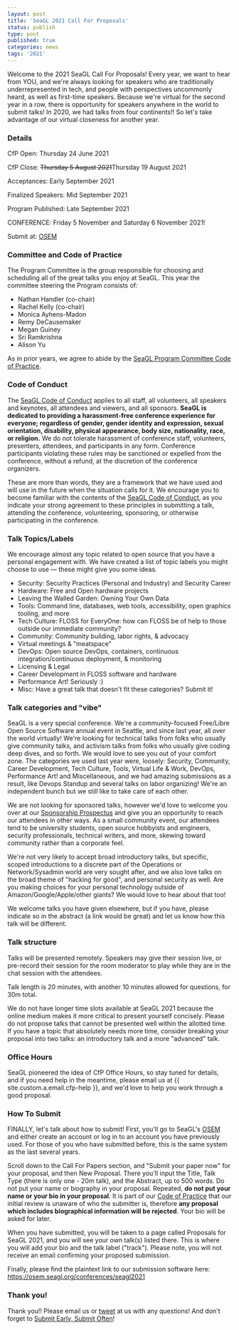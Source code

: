 ```yaml
---
layout: post
title: 'SeaGL 2021 Call For Proposals'
status: publish
type: post
published: true
categories: news
tags: '2021'
---
```


Welcome to the 2021 SeaGL Call For Proposals!  Every year, we want to hear from YOU, and we're always looking for speakers who are traditionally underrepresented in tech, and people with perspectives uncommonly heard, as well as first-time speakers.  Because we're virtual for the second year in a row, there is opportunity for speakers anywhere in the world to submit talks!  In 2020, we had talks from four continents!!  So let's take advantage of our virtual closeness for another year.

### Details
CfP Open: Thursday 24 June 2021

CfP Close: ~~Thursday 5 August 2021~~Thursday 19 August 2021

Acceptances: Early September 2021

Finalized Speakers: Mid September 2021

Program Published: Late September 2021

CONFERENCE: Friday 5 November and Saturday 6 November 2021!

Submit at: [OSEM][submit]

### Committee and Code of Practice
The Program Committee is the group responsible for choosing and scheduling all of the great talks you enjoy at SeaGL. This year the committee steering the Program consists of:

* Nathan Handler (co-chair)
* Rachel Kelly (co-chair)
* Monica Ayhens-Madon
* Remy DeCausemaker
* Megan Guiney
* Sri Ramkrishna
* Alison Yu

As in prior years, we agree to abide by the [SeaGL Program Committee Code of Practice](https://seagl.org/code_of_practice.html).

### Code of Conduct
The [SeaGL Code of Conduct](http://seagl.org/code_of_conduct.html) applies to all staff, all volunteers, all speakers and keynotes, all attendees and viewers, and all sponsors.  **SeaGL is dedicated to providing a harassment-free conference experience for everyone; regardless of gender, gender identity and expression, sexual orientation, disability, physical appearance, body size, nationality, race, or religion.**  We do not tolerate harassment of conference staff, volunteers, presenters, attendees, and participants in any form.  Conference participants violating these rules may be sanctioned or expelled from the conference, without a refund, at the discretion of the conference organizers.

These are more than words, they are a framework that we have used and will use in the future when the situation calls for it.  We encourage you to become familiar with the contents of the [SeaGL Code of Conduct](http://seagl.org/code_of_conduct.html), as you indicate your strong agreement to these principles in submitting a talk, attending the conference, volunteering, sponsoring, or otherwise participating in the conference.

### Talk Topics/Labels
We encourage almost any topic related to open source that you have a personal engagement with. We have created a list of topic labels you might choose to use — these might give you some ideas.

- Security: Security Practices (Personal and Industry) and Security Career
- Hardware: Free and Open hardware projects
- Leaving the Walled Garden: Owning Your Own Data
- Tools: Command line, databases, web tools, accessibility, open graphics tooling, and more
- Tech Culture: FLOSS for EveryOne: how can FLOSS be of help to those outside our immediate community?
- Community: Community building, labor rights, & advocacy
- Virtual meetings & "meatspace"
- DevOps: Open source DevOps, containers, continuous integration/continuous deployment, & monitoring
- Licensing & Legal
- Career Development in FLOSS software and hardware
- Performance Art!  Seriously :)
- Misc: Have a great talk that doesn't fit these categories? Submit it!

### Talk categories and "vibe"
SeaGL is a very special conference.  We're a community-focused Free/Libre Open Source Software annual event in Seattle, and since last year, all over the world virtually!  We're looking for technical talks from folks who usually give community talks, and activism talks from folks who usually give coding deep dives, and so forth. We would love to see you out of your comfort zone.  The categories we used last year were, loosely: Security, Community, Career Development, Tech Culture, Tools, Virtual Life & Work, DevOps, Performance Art! and Miscellaneous, and we had amazing submissions as a result, like Devops Standup and several talks on labor organizing!  We're an independent bunch but we still like to take care of each other.

We are not looking for sponsored talks, however we'd love to welcome you over at our [Sponsorship Prospectus](http://seagl.org/sponsors/2021.html) and give you an opportunity to reach our attendees in other ways.  As a small community event, our attendees tend to be university students, open source hobbyists and engineers, security professionals, technical writers, and more, skewing toward community rather than a corporate feel.

We're not very likely to accept broad introductory talks, but specific, scoped introductions to a discrete part of the Operations or Network/Sysadmin world are very sought after, and we also love talks on the broad theme of "hacking for good", and personal security as well.  Are you making choices for your personal technology outside of Amazon/Google/Apple/other giants?  We would love to hear about that too!

We welcome talks you have given elsewhere, but if you have, please indicate so in the abstract (a link would be great) and let us know how this talk will be different.

### Talk structure
Talks will be presented remotely. Speakers may give their session live, or pre-record their session for the room moderator to play while they are in the chat session with the attendees.

Talk length is 20 minutes, with another 10 minutes allowed for questions, for 30m total.

We do not have longer time slots available at SeaGL 2021 because the online medium makes it more critical to present yourself concisely. Please do not propose talks that cannot be presented well within the allotted time. If you have a topic that absolutely needs more time, consider breaking your proposal into two talks: an introductory talk and a more "advanced" talk.


### Office Hours
SeaGL pioneered the idea of CfP Office Hours, so stay tuned for details, and if you need help in the meantime, please email us at {{ site.custom.a.email.cfp-help }}, and we'd love to help you work through a good proposal.

### How To Submit
FINALLY, let's talk about how to submit!  First, you'll go to SeaGL's [OSEM][submit] and either create an account or log in to an account you have previously used.  For those of you who have submitted before, this is the same system as the last several years.

Scroll down to the Call For Papers section, and "Submit your paper now" for your proposal, and then New Proposal.  There you'll input the Title, Talk Type (there is only one - 20m talk), and the Abstract, up to 500 words.  Do not put your name or biography in your proposal.  Repeated, **do not put your name or your bio in your proposal**.  It is part of our [Code of Practice](https://seagl.org/code_of_practice.html) that our initial review is unaware of who the submitter is, therefore **any proposal which includes biographical information will be rejected**.  Your bio will be asked for later.

When you have submitted, you will be taken to a page called Proposals for SeaGL 2021, and you will see your own talk(s) listed there.  This is where you will add your bio and the talk label ("track").  Please note, you will not receive an email confirming your proposed submission.

Finally, please find the plaintext link to our submission software here: https://osem.seagl.org/conferences/seagl2021

### Thank you!
Thank you!!  Please email us or [tweet](https://twitter.com/seagl) at us with any questions!  And don't forget to [Submit Early, Submit Often][submit]!


[submit]: https://osem.seagl.org/conferences/seagl2021#callforpapers
